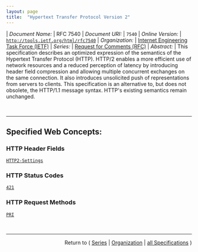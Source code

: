 ```yaml
---
layout: page
title:  "Hypertext Transfer Protocol Version 2"
---
```


| *Document Name:* | RFC 7540
| *Document URI:* | `7540`
| *Online Version:* | [`http://tools.ietf.org/html/rfc7540`](http://tools.ietf.org/html/rfc7540)
| *Organization:* | [Internet Engineering Task Force (IETF)](..  "List of specification series by this organization")
| *Series:* | [Request for Comments (RFC)](.  "List of specifications in this series")
| *Abstract:* | This specification describes an optimized expression of the semantics of the Hypertext Transfer Protocol (HTTP). HTTP/2 enables a more efficient use of network resources and a reduced perception of latency by introducing header field compression and allowing multiple concurrent exchanges on the same connection. It also introduces unsolicited push of representations from servers to clients. This specification is an alternative to, but does not obsolete, the HTTP/1.1 message syntax. HTTP's existing semantics remain unchanged.

<br/>
<hr/>

## Specified Web Concepts:

### HTTP Header Fields

[`HTTP2-Settings`](/concepts/http-header/HTTP2-Settings "A request that upgrades from HTTP/1.1 to HTTP/2 MUST include exactly one &#34;HTTP2-Settings&#34; header field. The &#34;HTTP2-Settings&#34; header field is a connection-specific header field that includes parameters that govern the HTTP/2 connection, provided in anticipation of the server accepting the request to upgrade.")

### HTTP Status Codes

[`421`](/concepts/http-status-code/421 "The 421 (Misdirected Request) status code indicates that the request was directed at a server that is not able to produce a response. This can be sent by a server that is not configured to produce responses for the combination of scheme and authority that are included in the request URI.")

### HTTP Request Methods

[`PRI`](/concepts/http-method/PRI "This method is never used by an actual client. This method will appear to be used when an HTTP/1.1 server or intermediary attempts to parse an HTTP/2 connection preface.")



<br/>
<hr/>

<p style="text-align: right">Return to ( <a href="./">Series</a> | <a href="../">Organization</a> | <a href="../../">all Specifications</a> )</p>
